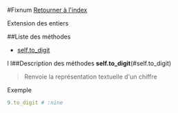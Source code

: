 #Fixnum
[Retourner à l'index](README.md)

Extension des entiers

##Liste des méthodes
*    [self.to_digit](#self.to_digit)

l
l##Description des méthodes
**self.to_digit**(#self.to_digit)

> Renvoie la représentation textuelle d'un chiffre

  
> 



Exemple  
```ruby  
9.to_digit # :nine  
```



